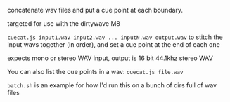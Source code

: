 concatenate wav files and put a cue point at each boundary.

targeted for use with the dirtywave M8

`cuecat.js input1.wav input2.wav ... inputN.wav output.wav` to stitch the input wavs together (in order), and set
a cue point at the end of each one

expects mono or stereo WAV input, output is 16 bit 44.1khz stereo WAV

You can also list the cue points in a wav: `cuecat.js file.wav`

`batch.sh` is an example for how I'd run this on a bunch of dirs full of wav files
